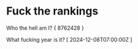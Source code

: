 # Fuck the rankings

Who the hell am I?
{ 8762428 }

What fucking year is it?
[ 2024-12-08T07:00:00Z ]
